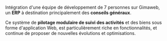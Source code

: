 Intégration d'une équipe de développement de 7 personnes sur Gimaweb, un **ERP** à destination principalement des **conseils généraux**.

Ce système de **pilotage modulaire de suivi des activités** et des biens sous forme d'application Web, est particulièrement riche en fonctionnalités, et continue de proposer de nouvelles évolutions et optimisations.
